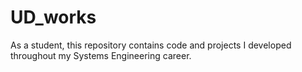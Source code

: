 # UD_works
As a student, this repository contains code and projects I developed throughout my Systems Engineering career.
